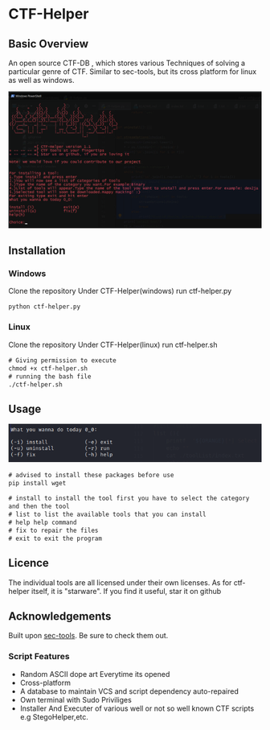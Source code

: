 # **CTF-Helper**

## Basic Overview

An open source CTF-DB , which stores various Techniques of solving a particular genre of CTF. Similar to sec-tools, but its cross platform for linux as well as windows.

![](2021-10-01-17-49-15.png)

## Installation

### Windows
Clone the repository
Under CTF-Helper(windows) run ctf-helper.py
```
python ctf-helper.py
```
### Linux
Clone the repository 
Under CTF-Helper(linux) run ctf-helper.sh
```
# Giving permission to execute
chmod +x ctf-helper.sh 
# running the bash file
./ctf-helper.sh
```

## Usage
![](2021-07-14-21-56-55.png)
```
# advised to install these packages before use
pip install wget
```
```
# install to install the tool first you have to select the category and then the tool
# list to list the available tools that you can install
# help help command
# fix to repair the files 
# exit to exit the program
```
## Licence
The individual tools are all licensed under their own licenses. As for ctf-helper itself, it is "starware". If you find it useful, star it on github

## Acknowledgements
Built upon [sec-tools](https://github.com/eugenekolo/sec-tools). Be sure to check them out.

### Script Features
 * Random ASCII dope art Everytime its opened
 * Cross-platform
 * A database to maintain VCS and script dependency auto-repaired
 * Own terminal with Sudo Priviliges
 * Installer And Executer of various well or not so well known CTF scripts e.g StegoHelper,etc.

